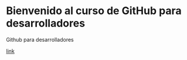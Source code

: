 # Bienvenido al curso de GitHub para desarrolladores

Github para desarrolladores

[link](https://github.com/alvaradous/github-para-desarrolladores)
